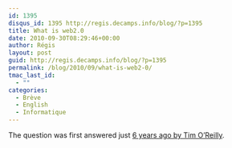 ```yaml
---
id: 1395
disqus_id: 1395 http://regis.decamps.info/blog/?p=1395
title: What is web2.0
date: 2010-09-30T08:29:46+00:00
author: Régis
layout: post
guid: http://regis.decamps.info/blog/?p=1395
permalink: /blog/2010/09/what-is-web2-0/
tmac_last_id:
  - ""
categories:
  - Brève
  - English
  - Informatique
---
```

The question was first answered just [6 years ago by Tim O’Reilly](http://oreilly.com/web2/archive/what-is-web-20.html).

